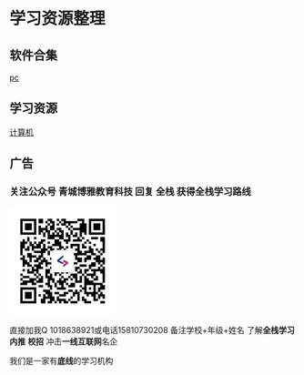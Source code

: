 # 学习资源整理

## 软件合集

[pc ][pc]

[pc]: Software/pc.md



## 学习资源

[计算机][计算机]

[计算机]: learn_sources/computer_science.md	"计算机"

## 广告

### 关注公众号 青城博雅教育科技 回复 全栈 获得全栈学习路线

<img src="img\qrcode_for_qcby.png" style="zoom: 67%;" />

直接加我Q 1018638921或电话15810730208 备注学校+年级+姓名 了解**全栈学习** **内推** **校招** 冲击**一线互联网**名企

我们是一家有**底线**的学习机构
